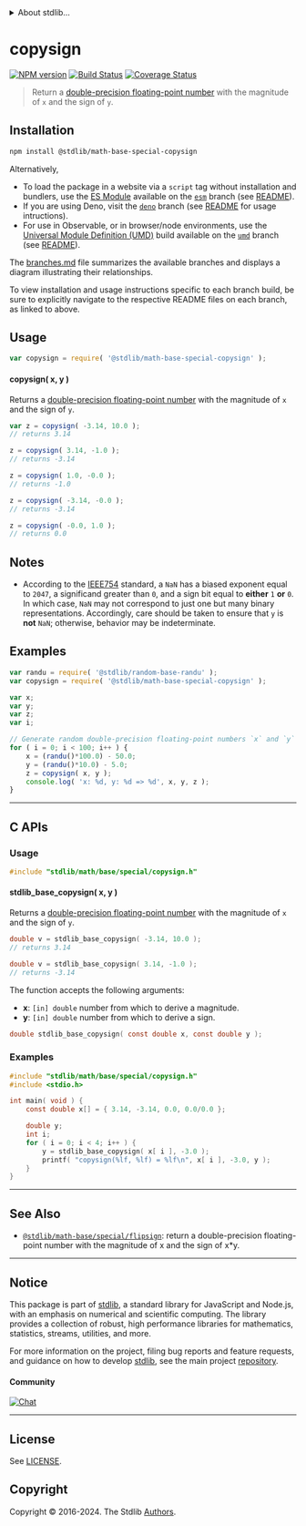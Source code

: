 <!--

@license Apache-2.0

Copyright (c) 2018 The Stdlib Authors.

Licensed under the Apache License, Version 2.0 (the "License");
you may not use this file except in compliance with the License.
You may obtain a copy of the License at

   http://www.apache.org/licenses/LICENSE-2.0

Unless required by applicable law or agreed to in writing, software
distributed under the License is distributed on an "AS IS" BASIS,
WITHOUT WARRANTIES OR CONDITIONS OF ANY KIND, either express or implied.
See the License for the specific language governing permissions and
limitations under the License.

-->


<details>
  <summary>
    About stdlib...
  </summary>
  <p>We believe in a future in which the web is a preferred environment for numerical computation. To help realize this future, we've built stdlib. stdlib is a standard library, with an emphasis on numerical and scientific computation, written in JavaScript (and C) for execution in browsers and in Node.js.</p>
  <p>The library is fully decomposable, being architected in such a way that you can swap out and mix and match APIs and functionality to cater to your exact preferences and use cases.</p>
  <p>When you use stdlib, you can be absolutely certain that you are using the most thorough, rigorous, well-written, studied, documented, tested, measured, and high-quality code out there.</p>
  <p>To join us in bringing numerical computing to the web, get started by checking us out on <a href="https://github.com/stdlib-js/stdlib">GitHub</a>, and please consider <a href="https://opencollective.com/stdlib">financially supporting stdlib</a>. We greatly appreciate your continued support!</p>
</details>

# copysign

[![NPM version][npm-image]][npm-url] [![Build Status][test-image]][test-url] [![Coverage Status][coverage-image]][coverage-url] <!-- [![dependencies][dependencies-image]][dependencies-url] -->

> Return a [double-precision floating-point number][ieee754] with the magnitude of `x` and the sign of `y`.

<section class="installation">

## Installation

```bash
npm install @stdlib/math-base-special-copysign
```

Alternatively,

-   To load the package in a website via a `script` tag without installation and bundlers, use the [ES Module][es-module] available on the [`esm`][esm-url] branch (see [README][esm-readme]).
-   If you are using Deno, visit the [`deno`][deno-url] branch (see [README][deno-readme] for usage intructions).
-   For use in Observable, or in browser/node environments, use the [Universal Module Definition (UMD)][umd] build available on the [`umd`][umd-url] branch (see [README][umd-readme]).

The [branches.md][branches-url] file summarizes the available branches and displays a diagram illustrating their relationships.

To view installation and usage instructions specific to each branch build, be sure to explicitly navigate to the respective README files on each branch, as linked to above.

</section>

<section class="usage">

## Usage

```javascript
var copysign = require( '@stdlib/math-base-special-copysign' );
```

#### copysign( x, y )

Returns a [double-precision floating-point number][ieee754] with the magnitude of `x` and the sign of `y`.

```javascript
var z = copysign( -3.14, 10.0 );
// returns 3.14

z = copysign( 3.14, -1.0 );
// returns -3.14

z = copysign( 1.0, -0.0 );
// returns -1.0

z = copysign( -3.14, -0.0 );
// returns -3.14

z = copysign( -0.0, 1.0 );
// returns 0.0
```

</section>

<!-- /.usage -->

<section class="notes">

## Notes

-   According to the [IEEE754][ieee754] standard, a `NaN` has a biased exponent equal to `2047`, a significand greater than `0`, and a sign bit equal to **either** `1` **or** `0`. In which case, `NaN` may not correspond to just one but many binary representations. Accordingly, care should be taken to ensure that `y` is **not** `NaN`; otherwise, behavior may be indeterminate.

</section>

<!-- /.notes -->

<section class="examples">

## Examples

<!-- eslint no-undef: "error" -->

```javascript
var randu = require( '@stdlib/random-base-randu' );
var copysign = require( '@stdlib/math-base-special-copysign' );

var x;
var y;
var z;
var i;

// Generate random double-precision floating-point numbers `x` and `y` and copy the sign of `y` to `x`...
for ( i = 0; i < 100; i++ ) {
    x = (randu()*100.0) - 50.0;
    y = (randu()*10.0) - 5.0;
    z = copysign( x, y );
    console.log( 'x: %d, y: %d => %d', x, y, z );
}
```

</section>

<!-- /.examples -->

<!-- C interface documentation. -->

* * *

<section class="c">

## C APIs

<!-- Section to include introductory text. Make sure to keep an empty line after the intro `section` element and another before the `/section` close. -->

<section class="intro">

</section>

<!-- /.intro -->

<!-- C usage documentation. -->

<section class="usage">

### Usage

```c
#include "stdlib/math/base/special/copysign.h"
```

#### stdlib_base_copysign( x, y )

Returns a [double-precision floating-point number][ieee754] with the magnitude of `x` and the sign of `y`.

```c
double v = stdlib_base_copysign( -3.14, 10.0 );
// returns 3.14

double v = stdlib_base_copysign( 3.14, -1.0 );
// returns -3.14
```

The function accepts the following arguments:

-   **x**: `[in] double` number from which to derive a magnitude.
-   **y**: `[in] double` number from which to derive a sign.

```c
double stdlib_base_copysign( const double x, const double y );
```

</section>

<!-- /.usage -->

<!-- C API usage notes. Make sure to keep an empty line after the `section` element and another before the `/section` close. -->

<section class="notes">

</section>

<!-- /.notes -->

<!-- C API usage examples. -->

<section class="examples">

### Examples

```c
#include "stdlib/math/base/special/copysign.h"
#include <stdio.h>

int main( void ) {
    const double x[] = { 3.14, -3.14, 0.0, 0.0/0.0 };

    double y;
    int i;
    for ( i = 0; i < 4; i++ ) {
        y = stdlib_base_copysign( x[ i ], -3.0 );
        printf( "copysign(%lf, %lf) = %lf\n", x[ i ], -3.0, y );
    }
}
```

</section>

<!-- /.examples -->

</section>

<!-- /.c -->

<!-- Section for related `stdlib` packages. Do not manually edit this section, as it is automatically populated. -->

<section class="related">

* * *

## See Also

-   <span class="package-name">[`@stdlib/math-base/special/flipsign`][@stdlib/math/base/special/flipsign]</span><span class="delimiter">: </span><span class="description">return a double-precision floating-point number with the magnitude of x and the sign of x\*y.</span>

</section>

<!-- /.related -->

<!-- Section for all links. Make sure to keep an empty line after the `section` element and another before the `/section` close. -->


<section class="main-repo" >

* * *

## Notice

This package is part of [stdlib][stdlib], a standard library for JavaScript and Node.js, with an emphasis on numerical and scientific computing. The library provides a collection of robust, high performance libraries for mathematics, statistics, streams, utilities, and more.

For more information on the project, filing bug reports and feature requests, and guidance on how to develop [stdlib][stdlib], see the main project [repository][stdlib].

#### Community

[![Chat][chat-image]][chat-url]

---

## License

See [LICENSE][stdlib-license].


## Copyright

Copyright &copy; 2016-2024. The Stdlib [Authors][stdlib-authors].

</section>

<!-- /.stdlib -->

<!-- Section for all links. Make sure to keep an empty line after the `section` element and another before the `/section` close. -->

<section class="links">

[npm-image]: http://img.shields.io/npm/v/@stdlib/math-base-special-copysign.svg
[npm-url]: https://npmjs.org/package/@stdlib/math-base-special-copysign

[test-image]: https://github.com/stdlib-js/math-base-special-copysign/actions/workflows/test.yml/badge.svg?branch=v0.2.0
[test-url]: https://github.com/stdlib-js/math-base-special-copysign/actions/workflows/test.yml?query=branch:v0.2.0

[coverage-image]: https://img.shields.io/codecov/c/github/stdlib-js/math-base-special-copysign/main.svg
[coverage-url]: https://codecov.io/github/stdlib-js/math-base-special-copysign?branch=main

<!--

[dependencies-image]: https://img.shields.io/david/stdlib-js/math-base-special-copysign.svg
[dependencies-url]: https://david-dm.org/stdlib-js/math-base-special-copysign/main

-->

[chat-image]: https://img.shields.io/gitter/room/stdlib-js/stdlib.svg
[chat-url]: https://app.gitter.im/#/room/#stdlib-js_stdlib:gitter.im

[stdlib]: https://github.com/stdlib-js/stdlib

[stdlib-authors]: https://github.com/stdlib-js/stdlib/graphs/contributors

[umd]: https://github.com/umdjs/umd
[es-module]: https://developer.mozilla.org/en-US/docs/Web/JavaScript/Guide/Modules

[deno-url]: https://github.com/stdlib-js/math-base-special-copysign/tree/deno
[deno-readme]: https://github.com/stdlib-js/math-base-special-copysign/blob/deno/README.md
[umd-url]: https://github.com/stdlib-js/math-base-special-copysign/tree/umd
[umd-readme]: https://github.com/stdlib-js/math-base-special-copysign/blob/umd/README.md
[esm-url]: https://github.com/stdlib-js/math-base-special-copysign/tree/esm
[esm-readme]: https://github.com/stdlib-js/math-base-special-copysign/blob/esm/README.md
[branches-url]: https://github.com/stdlib-js/math-base-special-copysign/blob/main/branches.md

[stdlib-license]: https://raw.githubusercontent.com/stdlib-js/math-base-special-copysign/main/LICENSE

[ieee754]: https://en.wikipedia.org/wiki/IEEE_754-1985

<!-- <related-links> -->

[@stdlib/math/base/special/flipsign]: https://github.com/stdlib-js/math-base-special-flipsign

<!-- </related-links> -->

</section>

<!-- /.links -->

